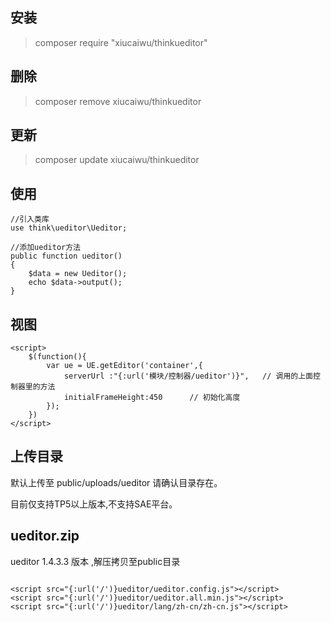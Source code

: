 ## 安装

> composer require "xiucaiwu/thinkueditor"

## 删除

> composer remove xiucaiwu/thinkueditor

## 更新

> composer update xiucaiwu/thinkueditor

## 使用

```
//引入类库
use think\ueditor\Ueditor;
```

```
//添加ueditor方法
public function ueditor()
{
    $data = new Ueditor();
    echo $data->output();
}
```
## 视图

```
<script>
    $(function(){
        var ue = UE.getEditor('container',{
            serverUrl :"{:url('模块/控制器/ueditor')}",   // 调用的上面控制器里的方法
			initialFrameHeight:450		// 初始化高度
        });
    })
</script>
```

## 上传目录

默认上传至 public/uploads/ueditor 请确认目录存在。

目前仅支持TP5以上版本,不支持SAE平台。

## ueditor.zip

ueditor 1.4.3.3 版本 ,解压拷贝至public目录

```

<script src="{:url('/')}ueditor/ueditor.config.js"></script>
<script src="{:url('/')}ueditor/ueditor.all.min.js"></script>
<script src="{:url('/')}ueditor/lang/zh-cn/zh-cn.js"></script>

```